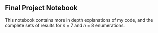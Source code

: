 ## Final Project Notebook
This notebook contains more in depth explanations of my code, and the complete sets of results for *n* = 7 and *n* = 8 enumerations.
